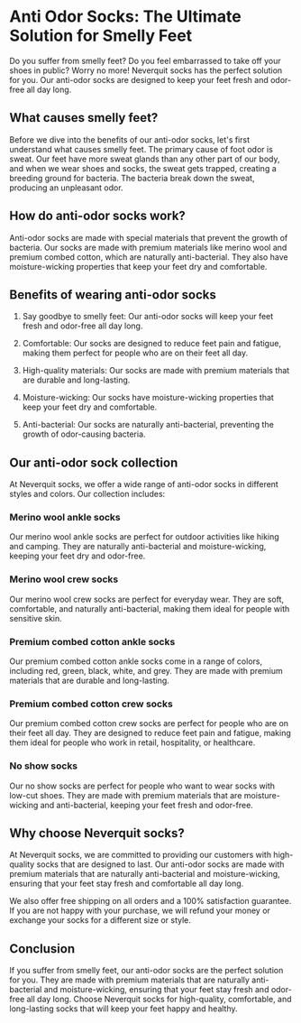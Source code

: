 # Anti Odor Socks: The Ultimate Solution for Smelly Feet

Do you suffer from smelly feet? Do you feel embarrassed to take off your shoes in public? Worry no more! Neverquit socks has the perfect solution for you. Our anti-odor socks are designed to keep your feet fresh and odor-free all day long.

## What causes smelly feet?

Before we dive into the benefits of our anti-odor socks, let's first understand what causes smelly feet. The primary cause of foot odor is sweat. Our feet have more sweat glands than any other part of our body, and when we wear shoes and socks, the sweat gets trapped, creating a breeding ground for bacteria. The bacteria break down the sweat, producing an unpleasant odor.

## How do anti-odor socks work?

Anti-odor socks are made with special materials that prevent the growth of bacteria. Our socks are made with premium materials like merino wool and premium combed cotton, which are naturally anti-bacterial. They also have moisture-wicking properties that keep your feet dry and comfortable.

## Benefits of wearing anti-odor socks

1. Say goodbye to smelly feet: Our anti-odor socks will keep your feet fresh and odor-free all day long.

2. Comfortable: Our socks are designed to reduce feet pain and fatigue, making them perfect for people who are on their feet all day.

3. High-quality materials: Our socks are made with premium materials that are durable and long-lasting.

4. Moisture-wicking: Our socks have moisture-wicking properties that keep your feet dry and comfortable.

5. Anti-bacterial: Our socks are naturally anti-bacterial, preventing the growth of odor-causing bacteria.

## Our anti-odor sock collection

At Neverquit socks, we offer a wide range of anti-odor socks in different styles and colors. Our collection includes:

### Merino wool ankle socks

Our merino wool ankle socks are perfect for outdoor activities like hiking and camping. They are naturally anti-bacterial and moisture-wicking, keeping your feet dry and odor-free.

### Merino wool crew socks

Our merino wool crew socks are perfect for everyday wear. They are soft, comfortable, and naturally anti-bacterial, making them ideal for people with sensitive skin.

### Premium combed cotton ankle socks

Our premium combed cotton ankle socks come in a range of colors, including red, green, black, white, and grey. They are made with premium materials that are durable and long-lasting.

### Premium combed cotton crew socks

Our premium combed cotton crew socks are perfect for people who are on their feet all day. They are designed to reduce feet pain and fatigue, making them ideal for people who work in retail, hospitality, or healthcare.

### No show socks

Our no show socks are perfect for people who want to wear socks with low-cut shoes. They are made with premium materials that are moisture-wicking and anti-bacterial, keeping your feet fresh and odor-free.

## Why choose Neverquit socks?

At Neverquit socks, we are committed to providing our customers with high-quality socks that are designed to last. Our anti-odor socks are made with premium materials that are naturally anti-bacterial and moisture-wicking, ensuring that your feet stay fresh and comfortable all day long.

We also offer free shipping on all orders and a 100% satisfaction guarantee. If you are not happy with your purchase, we will refund your money or exchange your socks for a different size or style.

## Conclusion

If you suffer from smelly feet, our anti-odor socks are the perfect solution for you. They are made with premium materials that are naturally anti-bacterial and moisture-wicking, ensuring that your feet stay fresh and odor-free all day long. Choose Neverquit socks for high-quality, comfortable, and long-lasting socks that will keep your feet happy and healthy.